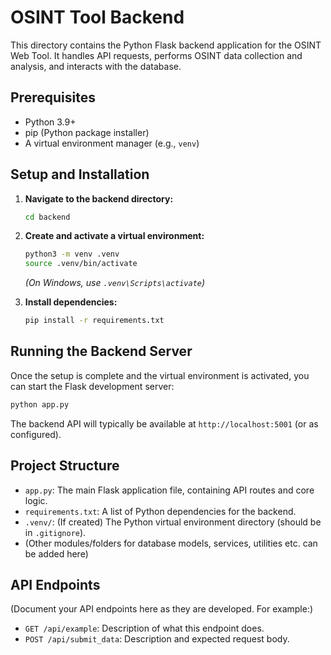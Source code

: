 # OSINT Tool Backend

This directory contains the Python Flask backend application for the OSINT Web Tool. It handles API requests, performs OSINT data collection and analysis, and interacts with the database.

## Prerequisites

- Python 3.9+
- pip (Python package installer)
- A virtual environment manager (e.g., `venv`)

## Setup and Installation

1.  **Navigate to the backend directory:**

    ```bash
    cd backend
    ```

2.  **Create and activate a virtual environment:**

    ```bash
    python3 -m venv .venv
    source .venv/bin/activate
    ```

    _(On Windows, use `.venv\Scripts\activate`)_

3.  **Install dependencies:**
    ```bash
    pip install -r requirements.txt
    ```

## Running the Backend Server

Once the setup is complete and the virtual environment is activated, you can start the Flask development server:

```bash
python app.py
```

The backend API will typically be available at `http://localhost:5001` (or as configured).

## Project Structure

- `app.py`: The main Flask application file, containing API routes and core logic.
- `requirements.txt`: A list of Python dependencies for the backend.
- `.venv/`: (If created) The Python virtual environment directory (should be in `.gitignore`).
- (Other modules/folders for database models, services, utilities etc. can be added here)

## API Endpoints

(Document your API endpoints here as they are developed. For example:)

- `GET /api/example`: Description of what this endpoint does.
- `POST /api/submit_data`: Description and expected request body.
